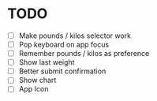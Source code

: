 # TODO
- [ ] Make pounds / kilos selector work
- [ ] Pop keyboard on app focus
- [ ] Remember pounds / kilos as preference
- [ ] Show last weight
- [ ] Better submit confirmation
- [ ] Show chart
- [ ] App Icon
